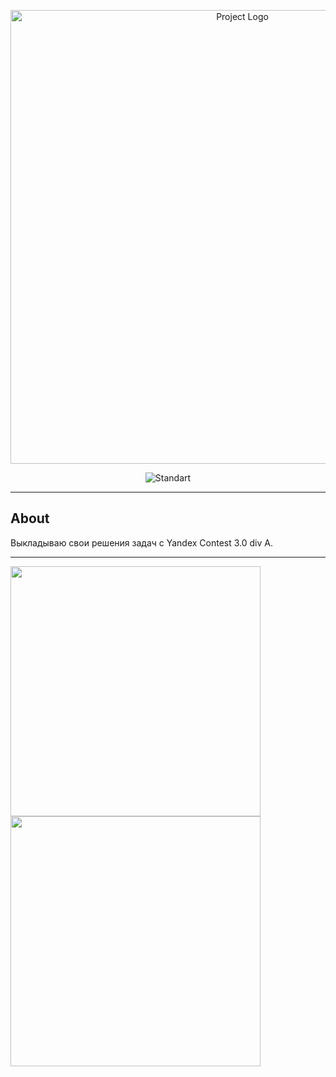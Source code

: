 <p align="center">
      <img src="https://ipk19.ru/upload/iblock/0ae/p1l1u14i7nb4gh27h9xwcaeprqytlo8u/3.jpg" alt="Project Logo" width="726">
</p>

<p align="center">
      <img src="https://img.shields.io/badge/GNU_GCC-12.2_C++20-white" alt="Standart">
</p>

___
 
## About

Выкладываю свои решения задач с Yandex Contest 3.0 div A.  

___

<p align="left">
      <img src="https://github.com/tak172/YandexContest_3.0-div_A/assets/120005445/91003612-4ddc-4681-88ed-20e896fc4a53" width="400">
      <img src="https://github.com/tak172/YandexContest_3.0-div_A/assets/120005445/1a85a064-9e23-41da-a785-45c29780e30a" width="400">
</p>
